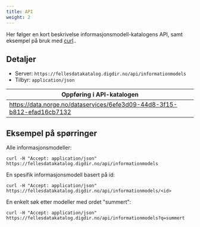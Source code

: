 ```yaml
---
title: API
weight: 2
---
```

Her følger en kort beskrivelse informasjonsmodell-katalogens API, samt eksempel på bruk med [curl](https://curl.haxx.se/)..

## Detaljer

* Server: `https://fellesdatakatalog.digdir.no/api/informationmodels`
* Tilbyr: `application/json`

| Oppføring i API-katalogen |
| ---- |
| <https://data.norge.no/dataservices/6efe3d09-44d8-3f15-b812-efad16cb7132> |

## Eksempel på spørringer

Alle informasjonsmodeller:

```Shell
curl -H "Accept: application/json" https://fellesdatakatalog.digdir.no/api/informationmodels
```

En spesifik informasjonsmodell basert på id:

```Shell
curl -H "Accept: application/json" https://fellesdatakatalog.digdir.no/api/informationmodels/<id>
```

En  enkelt søk etter modeller med ordet "summert":

```Shell
curl -H "Accept: application/json" https://fellesdatakatalog.digdir.no/api/informationmodels?q=summert
```
